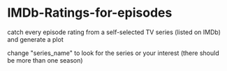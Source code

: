 # IMDb-Ratings-for-episodes
catch every episode rating from a self-selected TV series (listed on IMDb) and generate a plot 

change "series_name" to look for the series or your interest (there should be more than one season)

